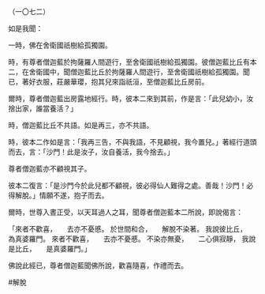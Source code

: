 （一〇七二）

如是我聞：

一時，佛在舍衛國祇樹給孤獨園。

時，有尊者僧迦藍於拘薩羅人間遊行，至舍衛國祇樹給孤獨園。彼僧迦藍比丘有本二，在舍衛國中，聞僧迦藍比丘於拘薩羅人間遊行，至舍衛國祇樹給孤獨園。聞已，著好衣服，莊嚴華瓔，抱其兒來詣祇洹，至僧迦藍比丘房前。

爾時，尊者僧迦藍出房露地經行。時，彼本二來到其前，作是言：「此兒幼小，汝捨出家，誰當養活？」

時，僧迦藍比丘不共語。如是再三，亦不共語。

時，彼本二作如是言：「我再三告，不與我語，不見顧視，我今置兒。」著經行道頭而去，言：「沙門！此是汝子，汝自養活，我今捨去。」

尊者僧迦藍亦不顧視其子。

彼本二復言：「是沙門今於此兒都不顧視，彼必得仙人難得之處。善哉！沙門！必得解脫。」情願不遂，抱子而去。

爾時，世尊入晝正受，以天耳過人之耳，聞尊者僧迦藍本二所說，即說偈言：

「來者不歡喜，　　去亦不憂慼。
於世間和合，　　解脫不染著。
我說彼比丘，　　為真婆羅門。
來者不歡喜，　　去亦不憂慼。
不染亦無憂，　　二心俱寂靜，
我說是比丘，　　是真婆羅門。」

佛說此經已，尊者僧迦藍聞佛所說，歡喜隨喜，作禮而去。





#解脫
